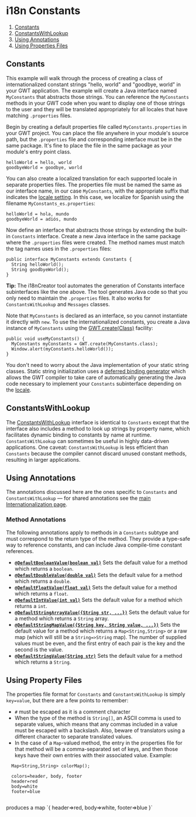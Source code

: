 i18n Constants
===

1.  [Constants](#Constants)
2.  [ConstantsWithLookup](#ConstantsWithLookup)
3.  [Using Annotations](#ConstantsAnnotations)
4.  [Using Properties Files](#ConstantsProperties)

## Constants<a id="Constants"></a>

This example will walk through the process of creating a class of internationalized constant strings "hello, world" and "goodbye, world" in your GWT application. The example
will create a Java interface named `MyConstants` that abstracts those strings. You can reference the `MyConstants` methods in your GWT code when you want to display
one of those strings to the user and they will be translated appropriately for all locales that have matching `.properties` files.

Begin by creating a default properties file called `MyConstants.properties` in your GWT project. You can place the file anywhere in your module's source path, but the
`.properties` file and corresponding interface must be in the same package. It's fine to place the file in the same package as your module's entry point class.

```
helloWorld = hello, world
goodbyeWorld = goodbye, world
```

You can also create a localized translation for each supported locale in separate properties files. The properties file must be named the same as our interface name, in our
case `MyConstants`, with the appropriate suffix that indicates the [locale setting](DevGuideI18nLocale.html#LocaleSpecifying). In this case, we localize
for Spanish using the filename `MyConstants_es.properties`:

```
helloWorld = hola, mundo
goodbyeWorld = adiós, mundo
```

Now define an interface that abstracts those strings by extending the built-in `Constants` interface. Create a new Java interface in the same package where the
`.properties` files were created. The method names must match the tag names uses in the `.properties` files:

```
public interface MyConstants extends Constants {
  String helloWorld();
  String goodbyeWorld();
}
```

**Tip:** The i18nCreator tool automates the generation of Constants interface subinterfaces like the one above. The tool generates Java code so that you only need to
maintain the `.properties` files. It also works for `ConstantsWithLookup` and `Messages` classes.

Note that `MyConstants` is declared as an interface, so you cannot instantiate it directly with `new`. To use the internationalized constants, you create a Java
instance of `MyConstants` using the [GWT.create(Class)](/javadoc/latest/com/google/gwt/core/client/GWT.html#create\(java.lang.Class\)) facility:

```
public void useMyConstants() {
  MyConstants myConstants = GWT.create(MyConstants.class);
  Window.alert(myConstants.helloWorld());
}
```

You don't need to worry about the Java implementation of your static string classes. Static string initialization uses a [deferred binding generator](DevGuideCodingBasics.html#DevGuideDeferredBinding) which allows the GWT
compiler to take care of automatically generating the Java code necessary to implement your `Constants` subinterface depending on the [locale](DevGuideI18nLocale.html).

## ConstantsWithLookup<a id="ConstantsWithLookup"></a>

The [ConstantsWithLookup](/javadoc/latest/com/google/gwt/i18n/client/ConstantsWithLookup.html) interface is
identical to `Constants` except that the interface also includes a method to look up strings by property name, which facilitates dynamic binding to constants by name at
runtime. `ConstantsWithLookup` can sometimes be useful in highly data-driven applications. One caveat: `ConstantsWithLookup` is less efficient than
`Constants` because the compiler cannot discard unused constant methods,
resulting in larger applications.

## Using Annotations<a id="ConstantsAnnotations"></a>

The annotations discussed here are the ones specific to `Constants`
and `ConstantsWithLookup` &mdash; for shared annotations see the [main Internationalization
page](DevGuideI18n.html#DevGuideAnnotations).

### Method Annotations

The following annotations apply to methods in a `Constants` subtype
and must correspond to the return type of the method.  They provide a type-safe
way to reference constants, and can include Java compile-time constant
references.

*   **[`@DefaultBooleanValue(boolean val)`](/javadoc/latest/com/google/gwt/i18n/client/Constants.DefaultBooleanValue.html)** Sets the default value for a method which returns a `boolean`.
*   **[`@DefaultDoubleValue(double val)`](/javadoc/latest/com/google/gwt/i18n/client/Constants.DefaultDoubleValue.html)** Sets the default value for a method which returns a `double`.
*   **[`@DefaultFloatValue(float val)`](/javadoc/latest/com/google/gwt/i18n/client/Constants.DefaultFloatValue.html)** Sets the default value for a method which returns a `float`.
*   **[`@DefaultIntValue(int val)`](/javadoc/latest/com/google/gwt/i18n/client/Constants.DefaultIntValue.html)** Sets the default value for a method which returns a `int`.
*   **[`@DefaultStringArrayValue({String str, ...})`](/javadoc/latest/com/google/gwt/i18n/client/Constants.DefaultStringArrayValue.html)** Sets the default value for a method which returns a `String` array.
*   **[`@DefaultStringMapValue({String key, String value, ...})`](/javadoc/latest/com/google/gwt/i18n/client/Constants.DefaultStringMapValue.html)**
    Sets the default value for a method which returns a
`Map<String,String>` or a raw map (which will still be a
`String=>String` map).  The number of supplied values must be even,
and the first entry of each pair is the key and the second is the value.
*   **[`@DefaultStringValue(String str)`](/javadoc/latest/com/google/gwt/i18n/client/Constants.DefaultStringValue.html)** Sets the default value for a method which returns a `String`.

## Using Property Files<a id="ConstantsProperties"></a>

The properties file format for `Constants` and
`ConstantsWithLookup` is simply `key=value`, but there are a few
points to remember:

*   `#` must be escaped as it is a comment character
*   When the type of the method is `String[]`, an ASCII comma is used
  to separate values, which means that any commas included in a value must be
  escaped with a backslash.  Also, beware of translators using a different
  character to separate translated values.
*   In the case of a `Map`-valued method, the entry in the properties
  file for that method will be a comma-separated set of keys, and then those
  keys have their own entries with their associated value.  Example:

```
  Map<String,String> colorMap();

  colors=header, body, footer
  header=red
  body=white
  footer=blue
  
```
<p/>
produces a map `{ header=>red, body=>white, footer=>blue
}`
